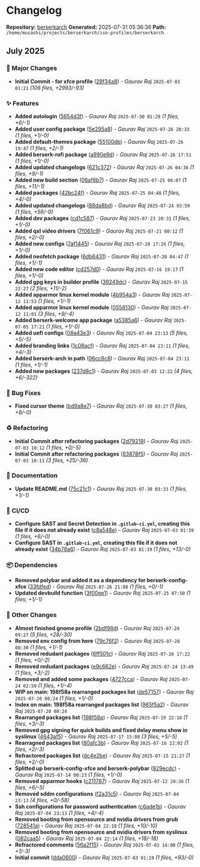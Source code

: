 # Changelog

**Repository:** [berserkarch](git@gitlab.com:berserkarch/iso-profiles/berserkarch.git)
**Generated:** 2025-07-31 05:36:36
**Path:** `/home/musashi/projects/berserkarch/iso-profiles/berserkarch`

## July 2025

### 🚀 Major Changes

- **Initial Commit - for xfce profile** ([28f34a8](git@gitlab.com:berserkarch/iso-profiles/berserkarch/-/commit/28f34a8f771b869cb6e2223df01212b628eeda66)) - *Gaurav Raj* `2025-07-03 01:21` *(106 files, +2993/-93)*

### ✨ Features

- **Added autologin** ([5654d3f](git@gitlab.com:berserkarch/iso-profiles/berserkarch/-/commit/5654d3fcd6e6ae8712e547295c7d9858bf706793)) - *Gaurav Raj* `2025-07-30 01:29` *(1 files, +6/-1)*
- **Added user config package** ([5e295a8](git@gitlab.com:berserkarch/iso-profiles/berserkarch/-/commit/5e295a87ee4419232632af1b8c2eff2b65f2203b)) - *Gaurav Raj* `2025-07-26 20:33` *(1 files, +1/-0)*
- **Added default-themes package** ([55100db](git@gitlab.com:berserkarch/iso-profiles/berserkarch/-/commit/55100db7fc8610523644661883ca37712882d874)) - *Gaurav Raj* `2025-07-26 19:47` *(1 files, +2/-1)*
- **Added berserk-rofi package** ([a990e9d](git@gitlab.com:berserkarch/iso-profiles/berserkarch/-/commit/a990e9dfb65a962271baef05d4470488c88b0d03)) - *Gaurav Raj* `2025-07-26 17:51` *(1 files, +1/-0)*
- **Added updated changelogs** ([621c372](git@gitlab.com:berserkarch/iso-profiles/berserkarch/-/commit/621c372c07e46dabc02bad64315f9a8229206802)) - *Gaurav Raj* `2025-07-26 04:36` *(1 files, +9/-1)*
- **Added new build section** ([06af6b7](git@gitlab.com:berserkarch/iso-profiles/berserkarch/-/commit/06af6b7dc3a8c3faccc453787abd52bd943d1146)) - *Gaurav Raj* `2025-07-25 06:07` *(1 files, +11/-1)*
- **Added packages** ([42bc24f](git@gitlab.com:berserkarch/iso-profiles/berserkarch/-/commit/42bc24f043ebe621febe6442af878f855a366827)) - *Gaurav Raj* `2025-07-25 04:48` *(1 files, +4/-0)*
- **Added updated changelogs** ([88da8bd](git@gitlab.com:berserkarch/iso-profiles/berserkarch/-/commit/88da8bd079a71c872d5e3f90768991a68bd6c47d)) - *Gaurav Raj* `2025-07-24 03:59` *(1 files, +56/-0)*
- **Added dev packages** ([cd1c587](git@gitlab.com:berserkarch/iso-profiles/berserkarch/-/commit/cd1c587663434de5089f940fe7f40cb54afde5af)) - *Gaurav Raj* `2025-07-23 20:31` *(1 files, +1/-0)*
- **Added qxl video drivers** ([7f061c9](git@gitlab.com:berserkarch/iso-profiles/berserkarch/-/commit/7f061c9f86d3402ee49f7136334977e458cdaa31)) - *Gaurav Raj* `2025-07-21 00:12` *(1 files, +2/-0)*
- **Added new configs** ([7af1445](git@gitlab.com:berserkarch/iso-profiles/berserkarch/-/commit/7af1445887c67b8d53063f3231a305caf886efe0)) - *Gaurav Raj* `2025-07-20 17:26` *(1 files, +1/-0)*
- **Added neofetch package** ([6db6431](git@gitlab.com:berserkarch/iso-profiles/berserkarch/-/commit/6db6431a6ff9ab5139ac2a3c1d8356d1ef6a2042)) - *Gaurav Raj* `2025-07-20 04:47` *(1 files, +1/-1)*
- **Added new code editor** ([cd257d0](git@gitlab.com:berserkarch/iso-profiles/berserkarch/-/commit/cd257d07bbca64b33dec0721b60ed557d17ca9f3)) - *Gaurav Raj* `2025-07-16 19:17` *(1 files, +1/-0)*
- **Added gpg keys in builder profile** ([39249dc](git@gitlab.com:berserkarch/iso-profiles/berserkarch/-/commit/39249dcc91d609748bd039643c7476b7be47624a)) - *Gaurav Raj* `2025-07-15 22:27` *(2 files, +11/-2)*
- **Added apparmor linux kernel module** ([4b954a3](git@gitlab.com:berserkarch/iso-profiles/berserkarch/-/commit/4b954a35756e7ae15e906dafceb84ca0bfef62ca)) - *Gaurav Raj* `2025-07-12 11:53` *(1 files, +1/-1)*
- **Added apparmor linux kernel module** ([0558130](git@gitlab.com:berserkarch/iso-profiles/berserkarch/-/commit/0558130b4985d194e4418a5751772b49fd92c6b3)) - *Gaurav Raj* `2025-07-12 11:01` *(3 files, +9/-4)*
- **Added berserk-welcome app package** ([a5385a6](git@gitlab.com:berserkarch/iso-profiles/berserkarch/-/commit/a5385a6db300123673f80c2ae505a764c35d97e2)) - *Gaurav Raj* `2025-07-05 17:21` *(1 files, +1/-0)*
- **Added uefi configs** ([08a43e3](git@gitlab.com:berserkarch/iso-profiles/berserkarch/-/commit/08a43e30fef63c63517b1f52c002388a76e97ca0)) - *Gaurav Raj* `2025-07-04 23:13` *(5 files, +5/-5)*
- **Added branding links** ([1c08acf](git@gitlab.com:berserkarch/iso-profiles/berserkarch/-/commit/1c08acf9c0ef4067f4400c2d4a4570c41f081b42)) - *Gaurav Raj* `2025-07-04 23:11` *(1 files, +4/-3)*
- **Added berserk-arch in path** ([06cc8c8](git@gitlab.com:berserkarch/iso-profiles/berserkarch/-/commit/06cc8c8b4bc416e8f688d0d8e459c698a347598f)) - *Gaurav Raj* `2025-07-04 23:11` *(1 files, +1/-1)*
- **Added new packages** ([237d8c1](git@gitlab.com:berserkarch/iso-profiles/berserkarch/-/commit/237d8c144ce48014f266968cd85723fd05990500)) - *Gaurav Raj* `2025-07-03 12:22` *(4 files, +6/-322)*

### 🐛 Bug Fixes

- **Fixed cursor theme** ([bd9a8e7](git@gitlab.com:berserkarch/iso-profiles/berserkarch/-/commit/bd9a8e7d4464085c38c945e1453c1f6becbc2d80)) - *Gaurav Raj* `2025-07-30 03:27` *(1 files, +8/-0)*

### ♻️ Refactoring

- **Initial Commit after refactoring packages** ([2d79219](git@gitlab.com:berserkarch/iso-profiles/berserkarch/-/commit/2d7921981a257ebafd82f396058f06d7313aa882)) - *Gaurav Raj* `2025-07-03 10:12` *(1 files, +0/-5)*
- **Initial Commit after refactoring packages** ([83878f5](git@gitlab.com:berserkarch/iso-profiles/berserkarch/-/commit/83878f58b2a1b488608f5cd09bcdda55bbcd094e)) - *Gaurav Raj* `2025-07-03 10:11` *(3 files, +25/-36)*

### 📖 Documentation

- **Update README.md** ([75c21c1](git@gitlab.com:berserkarch/iso-profiles/berserkarch/-/commit/75c21c118325f419972c5740d391e22fb1a8a1b7)) - *Gaurav Raj* `2025-07-30 03:33` *(1 files, +1/-1)*

### 👷 CI/CD

- **Configure SAST and Secret Detection in `.gitlab-ci.yml`, creating this file if it does not already exist** ([c8a548e](git@gitlab.com:berserkarch/iso-profiles/berserkarch/-/commit/c8a548ef80c59e7a2ec83b72994da5de8c7ee40c)) - *Gaurav Raj* `2025-07-03 01:19` *(1 files, +6/-0)*
- **Configure SAST in `.gitlab-ci.yml`, creating this file if it does not already exist** ([34b78a6](git@gitlab.com:berserkarch/iso-profiles/berserkarch/-/commit/34b78a6a72f86aa90a4936f09e2970510b37fd47)) - *Gaurav Raj* `2025-07-03 01:19` *(1 files, +13/-0)*

### 📦 Dependencies

- **Removed polybar and added it as a dependency for berserk-config-xfce** ([33fdfed](git@gitlab.com:berserkarch/iso-profiles/berserkarch/-/commit/33fdfed0a477eed41bc8c1dccbb2f6a41b2d2013)) - *Gaurav Raj* `2025-07-26 21:08` *(1 files, +0/-1)*
- **Updated devbuild function** ([3f00ee1](git@gitlab.com:berserkarch/iso-profiles/berserkarch/-/commit/3f00ee1d5ecb67e6b4510b78250476434f6bdef4)) - *Gaurav Raj* `2025-07-25 07:50` *(1 files, +1/-1)*

### 🔧 Other Changes

- **Almost finished gnome profile** ([2bdf98d](git@gitlab.com:berserkarch/iso-profiles/berserkarch/-/commit/2bdf98d343858e2afc93eda259d3c5df6b0d18bf)) - *Gaurav Raj* `2025-07-29 09:27` *(5 files, +28/-30)*
- **Removed env config from here** ([79c76f2](git@gitlab.com:berserkarch/iso-profiles/berserkarch/-/commit/79c76f29e660ea9d3a4a90b3f64a9228852af0ce)) - *Gaurav Raj* `2025-07-28 08:30` *(1 files, +1/-1)*
- **Removed redudant packages** ([6ff501c](git@gitlab.com:berserkarch/iso-profiles/berserkarch/-/commit/6ff501cfffa1e06e7202c311d508af9ef1d1e1bd)) - *Gaurav Raj* `2025-07-26 17:22` *(1 files, +0/-2)*
- **Removed redudant packages** ([e9c662e](git@gitlab.com:berserkarch/iso-profiles/berserkarch/-/commit/e9c662eb6672458c9e8e96d53290273e961bd4bd)) - *Gaurav Raj* `2025-07-24 13:49` *(1 files, +3/-2)*
- **Removed and added some packages** ([4727cca](git@gitlab.com:berserkarch/iso-profiles/berserkarch/-/commit/4727cca41e0916509008063c9ffacf613dd1234a)) - *Gaurav Raj* `2025-07-24 02:59` *(1 files, +1/-4)*
- **WIP on main: 198f58a rearranged packages list** ([de57157](git@gitlab.com:berserkarch/iso-profiles/berserkarch/-/commit/de57157f170bac8ca27952dc9e2fba5ad529ab15)) - *Gaurav Raj* `2025-07-20 00:24` *(1 files, +1/-0)*
- **Index on main: 198f58a rearranged packages list** ([965f5a2](git@gitlab.com:berserkarch/iso-profiles/berserkarch/-/commit/965f5a2c4f220244b4469035653db733e6ab8580)) - *Gaurav Raj* `2025-07-20 00:24`
- **Rearranged packages list** ([198f58a](git@gitlab.com:berserkarch/iso-profiles/berserkarch/-/commit/198f58a5cf23060bab1b3ad2ce649d08c93079ca)) - *Gaurav Raj* `2025-07-19 22:18` *(1 files, +3/-3)*
- **Removed gpg signing for quick builds and fixed delay menu show in syslinux** ([4643af5](git@gitlab.com:berserkarch/iso-profiles/berserkarch/-/commit/4643af5dc1103502daa23f84a1b82b90db59568d)) - *Gaurav Raj* `2025-07-17 15:08` *(3 files, +5/-5)*
- **Rearragned packages list** ([80afc3b](git@gitlab.com:berserkarch/iso-profiles/berserkarch/-/commit/80afc3bdbc8ae6903268e67eaeb2ca1a80723e75)) - *Gaurav Raj* `2025-07-16 22:02` *(1 files, +2/-3)*
- **Refractored packages list** ([dc4e2be](git@gitlab.com:berserkarch/iso-profiles/berserkarch/-/commit/dc4e2be4e60c085e8009d8f0fde53fdb44758183)) - *Gaurav Raj* `2025-07-15 21:27` *(1 files, +2/-0)*
- **Splitted up berserk-config-xfce and berserk-polybar** ([929ecdc](git@gitlab.com:berserkarch/iso-profiles/berserkarch/-/commit/929ecdcdec5e926d6e7648b6d350ddd0b5804a65)) - *Gaurav Raj* `2025-07-14 00:23` *(1 files, +1/-0)*
- **Removed apparmor hooks** ([c211787](git@gitlab.com:berserkarch/iso-profiles/berserkarch/-/commit/c211787b7dc86e37bb6403cb356b4088be2bc07b)) - *Gaurav Raj* `2025-07-12 20:36` *(1 files, +6/-5)*
- **Removed sddm configurations** ([f2a31c5](git@gitlab.com:berserkarch/iso-profiles/berserkarch/-/commit/f2a31c58f0f4768cf7692473f0b709ea4c6461cf)) - *Gaurav Raj* `2025-07-04 23:13` *(4 files, +0/-58)*
- **Ssh configurations for password authentication** ([c6ade1b](git@gitlab.com:berserkarch/iso-profiles/berserkarch/-/commit/c6ade1bd6da88e552705c4775da1462368b14c2a)) - *Gaurav Raj* `2025-07-04 23:13` *(1 files, +4/-4)*
- **Removed booting from opensource and nvidia drivers from grub** ([728541a](git@gitlab.com:berserkarch/iso-profiles/berserkarch/-/commit/728541aecc5a790f58692bccb45ad70f28af586c)) - *Gaurav Raj* `2025-07-04 22:18` *(1 files, +10/-10)*
- **Removed booting from opensource and nvidia drivers from syslinux** ([082caa5](git@gitlab.com:berserkarch/iso-profiles/berserkarch/-/commit/082caa5d19700133bd652648d42c0a06f3c6e4d8)) - *Gaurav Raj* `2025-07-04 22:14` *(1 files, +18/-18)*
- **Refractored comments** ([56a2f15](git@gitlab.com:berserkarch/iso-profiles/berserkarch/-/commit/56a2f15bd3f941349f3ea2b341e07339136256b5)) - *Gaurav Raj* `2025-07-03 14:00` *(1 files, +1/-3)*
- **Initial commit** ([dda0600](git@gitlab.com:berserkarch/iso-profiles/berserkarch/-/commit/dda060007a956b4d2555c67e4383aa91869d857a)) - *Gaurav Raj* `2025-07-03 01:19` *(1 files, +93/-0)*

